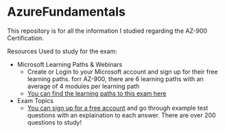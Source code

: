 # AzureFundamentals
This repository is for all the information I studied regarding the AZ-900 Certification. 

Resources Used to study for the exam: 
  - Microsoft Learning Paths & Webinars
      - Create or Login to your Microsoft account and sign up for their free learning paths. forr AZ-900, there are 6 learning paths with an average of 4 modules per learning path
      - [You can find the learning paths to this exam here](https://docs.microsoft.com/en-us/learn/certifications/exams/az-900)
   - Exam Topics
      - [You can sign up for a free account](Examtopics.com) and go through example test questions with an explaination to each answer. There are over 200 questions to study!
